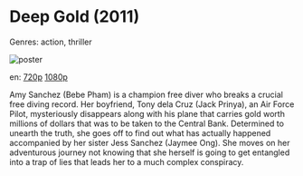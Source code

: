 # Deep Gold (2011)

Genres: action, thriller

![poster](http://image.tmdb.org/t/p/w500/m0YkuiY4EiSTlZ9nj4uIj9BTDpu.jpg)

en:
  [720p](magnet:?xt=urn:btih:01E983D95E7290FDDAF911FCC1BE0212037DBFDF&tr=udp://glotorrents.pw:6969/announce&tr=udp://tracker.opentrackr.org:1337/announce&tr=udp://torrent.gresille.org:80/announce&tr=udp://tracker.openbittorrent.com:80&tr=udp://tracker.coppersurfer.tk:6969&tr=udp://tracker.leechers-paradise.org:6969&tr=udp://p4p.arenabg.ch:1337&tr=udp://tracker.internetwarriors.net:1337)
  [1080p](magnet:?xt=urn:btih:F8085A0A1FE93917B363688C9EE45FBA35628EC1&tr=udp://glotorrents.pw:6969/announce&tr=udp://tracker.opentrackr.org:1337/announce&tr=udp://torrent.gresille.org:80/announce&tr=udp://tracker.openbittorrent.com:80&tr=udp://tracker.coppersurfer.tk:6969&tr=udp://tracker.leechers-paradise.org:6969&tr=udp://p4p.arenabg.ch:1337&tr=udp://tracker.internetwarriors.net:1337)
  


Amy Sanchez (Bebe Pham) is a champion free diver who breaks a crucial free diving record. Her boyfriend, Tony dela Cruz (Jack Prinya), an Air Force Pilot, mysteriously disappears along with his plane that carries gold worth millions of dollars that was to be taken to the Central Bank.  Determined to unearth the truth, she goes off to find out what has actually happened accompanied by her sister Jess Sanchez (Jaymee Ong). She moves on her adventurous journey not knowing that she herself is going to get entangled into a trap of lies that leads her to a much complex conspiracy.